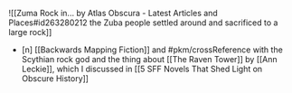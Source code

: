 ![[Zuma Rock in... by Atlas Obscura - Latest Articles and Places#id263280212 the Zuba people settled around and sacrificed to a large rock]]
- [n] [[Backwards Mapping Fiction]] and #pkm/crossReference with the Scythian rock god and the thing about [[The Raven Tower]] by [[Ann Leckie]], which I discussed in [[5 SFF Novels That Shed Light on Obscure History]]
